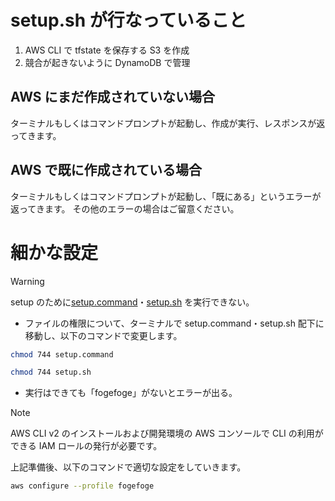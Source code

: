 # setup.sh が行なっていること

1. AWS CLI で tfstate を保存する S3 を作成
2. 競合が起きないように DynamoDB で管理

## AWS にまだ作成されていない場合

ターミナルもしくはコマンドプロンプトが起動し、作成が実行、レスポンスが返ってきます。

## AWS で既に作成されている場合

ターミナルもしくはコマンドプロンプトが起動し、「既にある」というエラーが返ってきます。
その他のエラーの場合はご留意ください。

# 細かな設定

> [!Warning]
> setup のために[setup.command](./setup.command)・[setup.sh](./setup.sh) を実行できない。

- ファイルの権限について、ターミナルで setup.command・setup.sh 配下に移動し、以下のコマンドで変更します。

```bash
chmod 744 setup.command
```

```bash
chmod 744 setup.sh
```

- 実行はできても「fogefoge」がないとエラーが出る。

> [!Note]
> AWS CLI v2 のインストールおよび開発環境の AWS コンソールで CLI の利用ができる IAM ロールの発行が必要です。

上記準備後、以下のコマンドで適切な設定をしていきます。

```bash
aws configure --profile fogefoge
```
